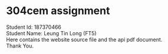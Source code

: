 # 304cem assignment
Student Id: 187370466<br>
Student Name: Leung Tin Long (FT5)<br>
Here contains the website source file and the api pdf document.<br>
Thank You.
